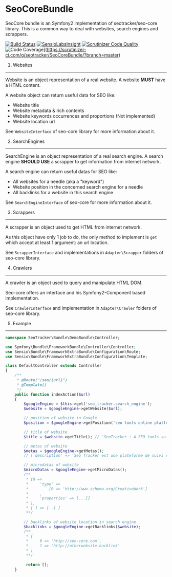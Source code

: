SeoCoreBundle
================

SeoCore bundle is an Symfony2 implementation of seotracker/seo-core library.
This is a common way to deal with websites, search engines and scrappers.

[![Build Status](https://travis-ci.org/seotracker/SeoCoreBundle.svg?branch=master)](https://travis-ci.org/seotracker/SeoCoreBundle)
[![SensioLabsInsight](https://insight.sensiolabs.com/projects/c7e2ba31-3b9c-4fe4-a428-807a23811402/mini.png)](https://insight.sensiolabs.com/projects/c7e2ba31-3b9c-4fe4-a428-807a23811402)
[![Scrutinizer Code Quality](https://scrutinizer-ci.com/g/seotracker/SeoCoreBundle/badges/quality-score.png?b=master)](https://scrutinizer-ci.com/g/seotracker/SeoCoreBundle/?branch=master)
![Code Coverage](https://scrutinizer-ci.com/g/seotracker/SeoCoreBundle/badges/coverage.png?b=master)](https://scrutinizer-ci.com/g/seotracker/SeoCoreBundle/?branch=master)

1) Websites
-----------

Website is an object representation of a real website.
A website **MUST** have a HTML content.

A website object can return useful data for SEO like:

* Website title
* Website metadata & rich contents
* Website keywords occurrences and proportions (Not implemented)
* Website location url

See ``WebsiteInterface`` of seo-core library for more information about it.

2) SearchEngines
----------------

SearchEngine is an object representation of a real search engine.
A search engine **SHOULD USE** a scrapper to get information from internet network.

A search engine can return useful datas for SEO like:

* All websites for a needle (aka a "keyword")
* Website position in the concerned search engine for a needle
* All backlinks for a website in this search engine

See ``SearchEngineInterface`` of seo-core for more information about it.

3) Scrappers
------------

A scrapper is an object used to get HTML from internet network.

As this object have only 1 job to do, the only method to implement is ``get``
which accept at least 1 argument: an url location.

See ``ScrapperInterface`` and implementations in ``Adapter\Scrapper`` folders of seo-core library.

4) Crawlers
-----------

A crawler is an object used to query and manipulate HTML DOM.

Seo-core offers an interface and his Symfony2-Component based implementation.

See ``CrawlerInterface`` and implementation in ``Adapter\Crawler`` folders of seo-core library.


5) Example
----------

```php
namespace SeoTracker\Bundle\DemoBundle\Controller;

use Symfony\Bundle\FrameworkBundle\Controller\Controller;
use Sensio\Bundle\FrameworkExtraBundle\Configuration\Route;
use Sensio\Bundle\FrameworkExtraBundle\Configuration\Template;

class DefaultController extends Controller
{
    /**
     * @Route("/seo/{url}")
     * @Template()
     */
    public function indexAction($url)
    {
        $googleEngine = $this->get('seo_tracker.search_engine');
        $website = $googleEngine->getWebsite($url);

        // position of website in Google
        $position = $googleEngine->getPosition('seo tools online platform', $website); // 1

        // title of website
        $title = $website->getTitle(); // 'SeoTracker : A SEO tools suite'

        // metas of website
        $metas = $googleEngine->getMetas();
        // ['description' => 'Seo Tracker est une plateforme de suivi et d'optimisation [..]']

        // microdatas of website
        $microDatas = $googleEngine->getMicroDatas();
        /**
         * [0 =>
         *     'type' =>
         *         [0 => 'http://www.schema.org/CreativeWork']
         *     ,
         *     'properties' => [...]]
         * ],
         * [ 1 => [..] ]
         **/

        // backlinks of website location in search engine
        $backlinks = $googleEngine->getBacklinks($website);
        /**
         * [
         *     0 => 'http://seo-core.com',
         *     1 => 'http://otherwebsite.backlink'
         * ]
         **/

         return [];
    }
```
